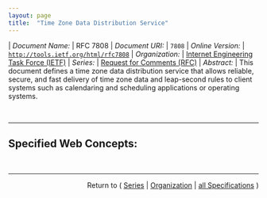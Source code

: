 ```yaml
---
layout: page
title:  "Time Zone Data Distribution Service"
---
```


| *Document Name:* | RFC 7808
| *Document URI:* | `7808`
| *Online Version:* | [`http://tools.ietf.org/html/rfc7808`](http://tools.ietf.org/html/rfc7808)
| *Organization:* | [Internet Engineering Task Force (IETF)](..  "List of specification series by this organization")
| *Series:* | [Request for Comments (RFC)](.  "List of specifications in this series")
| *Abstract:* | This document defines a time zone data distribution service that allows reliable, secure, and fast delivery of time zone data and leap-second rules to client systems such as calendaring and scheduling applications or operating systems.

<br/>
<hr/>

## Specified Web Concepts:



<br/>
<hr/>

<p style="text-align: right">Return to ( <a href="./">Series</a> | <a href="../">Organization</a> | <a href="../../">all Specifications</a> )</p>